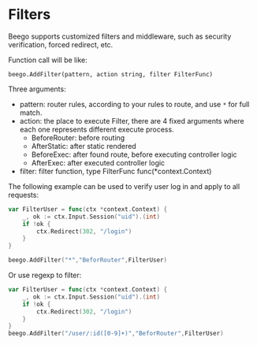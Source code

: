 # Filters

Beego supports customized filters and middleware, such as security verification, forced redirect, etc.

Function call will be like:

	beego.AddFilter(pattern, action string, filter FilterFunc)

Three arguments:

- pattern: router rules, according to your rules to route, and use `*` for full match.
- action: the place to execute Filter, there are 4 fixed arguments where each one represents different execute process.
	- BeforeRouter: before routing
	- AfterStatic: after static rendered
	- BeforeExec: after found  route, before executing controller logic
	- AfterExec: after executed controller logic
- filter: filter function, type FilterFunc func(*context.Context)

The following example can be used to verify user log in and apply to all requests:

```go
var FilterUser = func(ctx *context.Context) {
    _, ok := ctx.Input.Session("uid").(int)
    if !ok {
        ctx.Redirect(302, "/login")
    }
}

beego.AddFilter("*","BeforRouter",FilterUser)
```

Or use regexp to filter:

```go
var FilterUser = func(ctx *context.Context) {
    _, ok := ctx.Input.Session("uid").(int)
    if !ok {
        ctx.Redirect(302, "/login")
    }
}
beego.AddFilter("/user/:id([0-9]+)","BeforRouter",FilterUser)
```